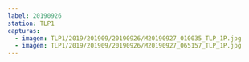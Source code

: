 ```yaml
---
label: 20190926
station: TLP1
capturas:
  - imagem: TLP1/2019/201909/20190926/M20190927_010035_TLP_1P.jpg
  - imagem: TLP1/2019/201909/20190926/M20190927_065157_TLP_1P.jpg
---
```

